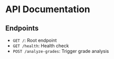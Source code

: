 # API Documentation

## Endpoints

- `GET /`: Root endpoint
- `GET /health`: Health check
- `POST /analyze-grades`: Trigger grade analysis